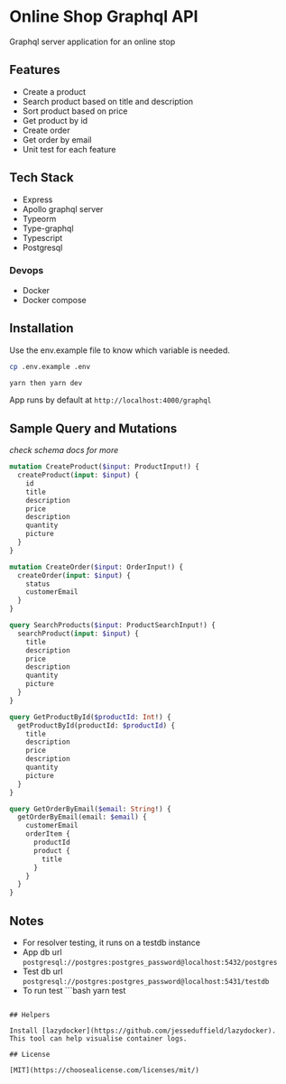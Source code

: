 # Online Shop Graphql API

Graphql server application for an online stop

## Features

- Create a product
- Search product based on title and description
- Sort product based on price
- Get product by id
- Create order
- Get order by email
- Unit test for each feature

## Tech Stack

- Express
- Apollo graphql server
- Typeorm
- Type-graphql
- Typescript
- Postgresql

### Devops

- Docker
- Docker compose

## Installation

Use the env.example file to know which variable is needed.

```bash
cp .env.example .env
```

```bash
yarn then yarn dev
```

App runs by default at `http://localhost:4000/graphql`

## Sample Query and Mutations

_check schema docs for more_

```graphql
mutation CreateProduct($input: ProductInput!) {
  createProduct(input: $input) {
    id
    title
    description
    price
    description
    quantity
    picture
  }
}
```

```graphql
mutation CreateOrder($input: OrderInput!) {
  createOrder(input: $input) {
    status
    customerEmail
  }
}
```

```graphql
query SearchProducts($input: ProductSearchInput!) {
  searchProduct(input: $input) {
    title
    description
    price
    description
    quantity
    picture
  }
}
```

```graphql
query GetProductById($productId: Int!) {
  getProductById(productId: $productId) {
    title
    description
    price
    description
    quantity
    picture
  }
}
```

```graphql
query GetOrderByEmail($email: String!) {
  getOrderByEmail(email: $email) {
    customerEmail
    orderItem {
      productId
      product {
        title
      }
    }
  }
}
```

## Notes

- For resolver testing, it runs on a testdb instance
- App db url `postgresql://postgres:postgres_password@localhost:5432/postgres`
- Test db url `postgresql://postgres:postgres_password@localhost:5431/testdb`
- To run test ```bash
  yarn test

```

## Helpers

Install [lazydocker](https://github.com/jesseduffield/lazydocker). This tool can help visualise container logs.

## License

[MIT](https://choosealicense.com/licenses/mit/)
```
